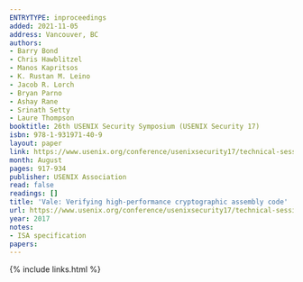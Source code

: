 ```yaml
---
ENTRYTYPE: inproceedings
added: 2021-11-05
address: Vancouver, BC
authors:
- Barry Bond
- Chris Hawblitzel
- Manos Kapritsos
- K. Rustan M. Leino
- Jacob R. Lorch
- Bryan Parno
- Ashay Rane
- Srinath Setty
- Laure Thompson
booktitle: 26th USENIX Security Symposium (USENIX Security 17)
isbn: 978-1-931971-40-9
layout: paper
link: https://www.usenix.org/conference/usenixsecurity17/technical-sessions/presentation/bond
month: August
pages: 917-934
publisher: USENIX Association
read: false
readings: []
title: 'Vale: Verifying high-performance cryptographic assembly code'
url: https://www.usenix.org/conference/usenixsecurity17/technical-sessions/presentation/bond
year: 2017
notes:
- ISA specification
papers:
---
```

{% include links.html %}
